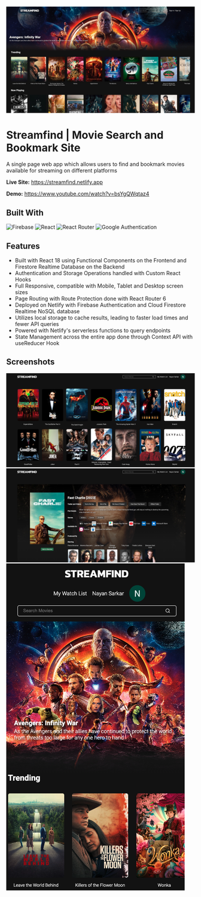 ![Screenshot](./screenshots/image-1.jpg)

# Streamfind | Movie Search and Bookmark Site
A single page web app which allows users to find and bookmark movies available for streaming on different platforms

<b>Live Site:</b> https://streamfind.netlify.app

<b>Demo:</b> https://www.youtube.com/watch?v=bsYgQWqtaz4

## Built With
![Firebase](https://img.shields.io/badge/Firebase-039BE5?style=for-the-badge&logo=Firebase&logoColor=white) ![React](https://img.shields.io/badge/react-%2320232a.svg?style=for-the-badge&logo=react&logoColor=%2361DAFB) ![React Router](https://img.shields.io/badge/React_Router-CA4245?style=for-the-badge&logo=react-router&logoColor=white) ![Google Authentication](https://img.shields.io/badge/google-4285F4?style=for-the-badge&logo=google&logoColor=white)

## Features
- Built with React 18 using Functional Components on the Frontend and Firestore Realtime Database on the Backend
- Authentication and Storage Operations handled with Custom React Hooks
- Full Responsive, compatible with Mobile, Tablet and Desktop screen sizes
- Page Routing with Route Protection done with React Router 6
- Deployed on Netlify with Firebase Authentication and Cloud Firestore Realtime NoSQL database
- Utilizes local storage to cache results, leading to faster load times and fewer API queries
- Powered with Netlify's serverless functions to query endpoints
- State Management across the entire app done through Context API with useReducer Hook

## Screenshots
![Desktop Screenshot](./screenshots/image-2.png)
![Desktop Screenshot](./screenshots/image-3.png)
![Desktop Screenshot](./screenshots/image-4.png)


